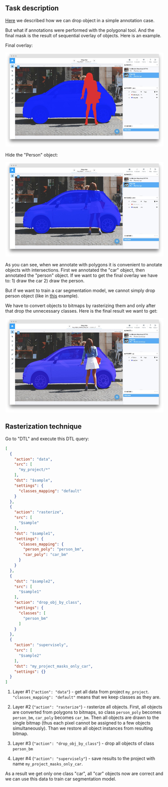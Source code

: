 ## Task description

[Here](/export/examples/drop-classes-simple/drop-classes-simple) we described how we can drop object in a simple annotation case.

But what if annotations were performed with the polygonal tool. And the final mask is the result of sequential overlay of objects. Here is an example. 

Final overlay:

![](01.jpg)

Hide the "Person" object:

![](02.jpg)

As you can see, when we annotate with polygons it is convenient to anotate objects with intersections. First we annotated the "car" object, then annotated the "person" object. If we want to get the final overlay we have to: 1) draw the car 2) draw the person.  

But if we want to train a car segmentation model, we cannot simply drop person object (like in [this](/export/examples/drop-classes-simple/drop-classes-simple) example). 

We have to convert objects to bitmaps by rasterizing them and only after that drop the unnecessary classes. Here is the final result we want to get:

![](03.jpg)


## Rasterization technique

Go to "DTL" and execute this DTL query:

```json
[
  {
    "action": "data",
    "src": [
      "my_project/*"
    ],
    "dst": "$sample",
    "settings": {
      "classes_mapping": "default"
    }
  },
  {
    "action": "rasterize",
    "src": [
      "$sample"
    ],
    "dst": "$sample1",
    "settings": {
      "classes_mapping": {
        "person_poly": "person_bm",
        "car_poly": "car_bm"
      }
    }
  },
  {
    "dst": "$sample2",
    "src": [
      "$sample1"
    ],
    "action": "drop_obj_by_class",
    "settings": {
      "classes": [
        "person_bm"
      ]
    }
  },
  {
    "action": "supervisely",
    "src": [
      "$sample2"
    ],
    "dst": "my_project_masks_only_car",
    "settings": {}
  }
]
```

1. Layer #1 (`"action": "data"`) - get all data from project `my_project`. `"classes_mapping": "default"` means that we keep classes as they are. 

2. Layer #2 (`"action": "rasterize"`) - rasterize all objects. First, all objects are converted from polygons to bitmaps, so class `person_poly` becomes `person_bm`, `car_poly` becomes `car_bm`. Then all objects are drawn to the single bitmap (thus each pixel cannot be assigned to a few objects simultaneously). Than we restore all object instances from resulting bitmap. 

3. Layer #3 (`"action": "drop_obj_by_class"`) - drop all objects of class `person_bm`

4. Layer #4 (`"action": "supervisely"`) - save results to the project with name `my_project_masks_only_car`.


As a result we get only one class "car", all "car" objects now are correct and we can use this data to train car segmentation model. 




